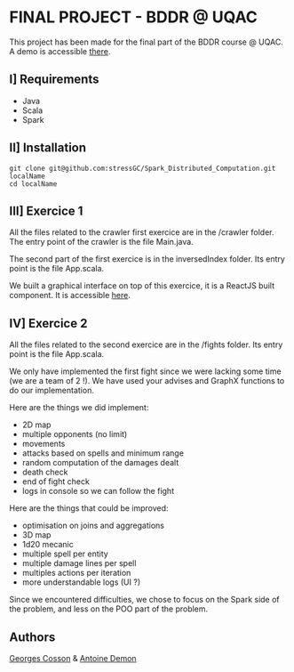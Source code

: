 # FINAL PROJECT - BDDR @ UQAC

This project has been made for the final part of the BDDR course @ UQAC. A demo is accessible [there](https://github.com/stressGC/Spark_Distributed_Computation/blob/master/demo.mp4?raw=true).

## I] Requirements

- Java
- Scala
- Spark

## II] Installation
```
git clone git@github.com:stressGC/Spark_Distributed_Computation.git localName
cd localName
```
## III] Exercice 1

All the files related to the crawler first exercice are in the /crawler folder. The entry point of the crawler is the file Main.java.

The second part of the first exercice is in the inversedIndex folder. Its entry point is the file App.scala.

We built a graphical interface on top of this exercice, it is a ReactJS built component. It is accessible [here](https://github.com/LudoCruchot/BDDRfrontOffice).

## IV] Exercice 2

All the files related to the second exercice are in the /fights folder. Its entry point is the file App.scala.

We only have implemented the first fight since we were lacking some time (we are a team of 2 !). We have used your advises and GraphX functions to do our implementation.

Here are the things we did implement:
- 2D map
- multiple opponents (no limit)
- movements
- attacks based on spells and minimum range
- random computation of the damages dealt
- death check
- end of fight check
- logs in console so we can follow the fight

Here are the things that could be improved:
- optimisation on joins and aggregations
- 3D map
- 1d20 mecanic
- multiple spell per entity
- multiple damage lines per spell
- multiples actions per iteration
- more understandable logs (UI ?)

Since we encountered difficulties, we chose to focus on the Spark side of the problem, and less on the POO part of the problem.

## Authors
[Georges Cosson](https://github.com/stressGC) & [Antoine Demon](https://github.com/LudoCruchot)
